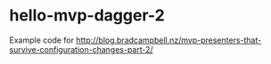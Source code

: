 # hello-mvp-dagger-2

Example code for http://blog.bradcampbell.nz/mvp-presenters-that-survive-configuration-changes-part-2/
